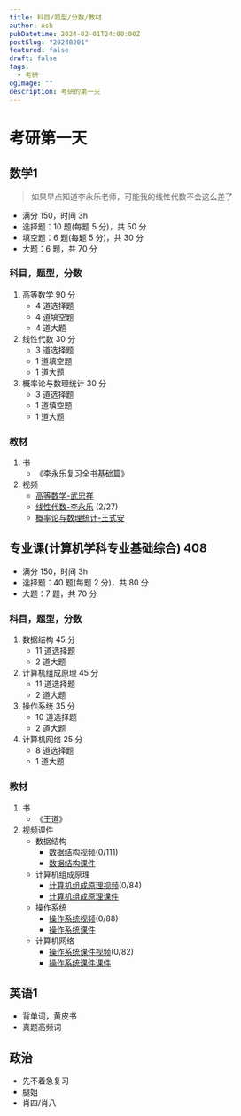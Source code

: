 ```yaml
---
title: 科目/题型/分数/教材
author: Ash
pubDatetime: 2024-02-01T24:00:00Z
postSlug: "20240201"
featured: false
draft: false
tags:
  - 考研
ogImage: ""
description: 考研的第一天
---
```


# 考研第一天

## 数学1
> 如果早点知道李永乐老师，可能我的线性代数不会这么差了

- 满分 150，时间 3h
- 选择题：10 题(每题 5 分)，共 50 分 
- 填空题：6 题(每题 5 分)，共 30 分 
- 大题：6 题，共 70 分

### 科目，题型，分数

1. 高等数学 90 分
   - 4 道选择题
   - 4 道填空题
   - 4 道大题
2. 线性代数 30 分
    - 3 道选择题
    - 1 道填空题
    - 1 道大题
3. 概率论与数理统计 30 分
    - 3 道选择题
    - 1 道填空题
    - 1 道大题

### 教材

1. 书
    - 《李永乐复习全书基础篇》
2. 视频
    - [高等数学-武忠祥]()
    - [线性代数-李永乐](https://www.youtube.com/playlist?list=PLH_SiDrNHIUReWB-TWfhJqjjNzC20HXg9) (2/27)
    - [概率论与数理统计-王式安]()

## 专业课(计算机学科专业基础综合) 408

- 满分 150，时间 3h 
- 选择题：40 题(每题 2 分)，共 80 分
- 大题：7 题，共 70 分

### 科目，题型，分数

1. 数据结构 45 分 
    - 11 道选择题
    - 2 道大题
2. 计算机组成原理 45 分 
    - 11 道选择题
    - 2 道大题
3. 操作系统 35 分
    - 10 道选择题
    - 2 道大题
4. 计算机网络 25 分
    - 8 道选择题
    - 1 道大题

### 教材

1. 书
   - 《王道》
2. 视频课件
    - 数据结构
      - [数据结构视频](https://www.youtube.com/playlist?list=PLH_SiDrNHIUS_eCsBmcyQoznLis57NXSU)(0/111)
      - [数据结构课件](https://drive.google.com/drive/folders/18dEPAsZ9936XrwGvL6SKUwB2-02F-PWI)
    - 计算机组成原理
      - [计算机组成原理视频](https://www.youtube.com/playlist?list=PLH_SiDrNHIUQVKOWtDyTrPjJVV_UV20Qg)(0/84)
      - [计算机组成原理课件](https://drive.google.com/drive/folders/12E35XLJGaZiJU2yKpG48YSjjuE5qvyfr)
    - 操作系统
      - [操作系统视频](https://www.youtube.com/playlist?list=PLH_SiDrNHIUSTqSQAbDNTBGk7FvgOIok5)(0/88)
      - [操作系统课件](https://drive.google.com/drive/folders/1N5Qmdx66h03_Rsaa5LDbNPF3uboCGE73)
    - 计算机网络
      - [操作系统课件视频](https://www.youtube.com/playlist?list=PLH_SiDrNHIUT2d6sPaOkqYPGS4yv4M6U7)(0/82)
      - [操作系统课件课件](https://drive.google.com/drive/folders/1U4XmYmlStOVfrMHK0_jWjMtQKnkvVHW8)

## 英语1

- 背单词，黄皮书
- 真题高频词

## 政治

- 先不着急复习
- 腿姐
- 肖四/肖八
